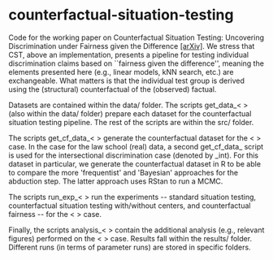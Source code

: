 # counterfactual-situation-testing

Code for the working paper on Counterfactual Situation Testing: Uncovering Discrimination under Fairness given the Difference [[arXiv]](https://arxiv.org/abs/2302.11944). We stress that CST, above an implementation, presents a pipeline for testing individual discrimination claims based on ``fairness given the difference'', meaning the elements presented here (e.g., linear models, kNN search, etc.) are exchangeable. What matters is that the individual test group is derived using the (structural) counterfactual of the (observed) factual. 

Datasets are contained within the data/ folder. The scripts get_data_< > (also within the data/ folder) prepare each dataset for the counterfactual situation testing pipeline. The rest of the scripts are within the src/ folder. 

The scripts get_cf_data_< > generate the counterfactual dataset for the < > case. In the case for the law school (real) data, a second get_cf_data_ script is used for the intersectional discrimination case (denoted by _int). For this dataset in particular, we generate the counterfactual dataset in R to be able to compare the more 'frequentist' and 'Bayesian' approaches for the abduction step. The latter approach uses RStan to run a MCMC.

The scripts run_exp_< > run the experiments -- standard situation testing, counterfactual situation testing with/without centers, and counterfactual fairness -- for the < > case. 

Finally, the scripts analysis_< > contain the additional analysis (e.g., relevant figures) performed on the < > case. Results fall within the results/ folder. Different runs (in terms of parameter runs) are stored in specific folders. 
